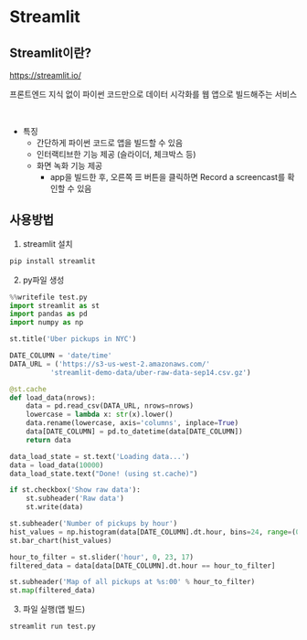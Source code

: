 # Streamlit

## Streamlit이란?

https://streamlit.io/

프론트엔드 지식 없이 파이썬 코드만으로 데이터 시각화를 웹 앱으로 빌드해주는 서비스

<br>

- 특징
  - 간단하게 파이썬 코드로 앱을 빌드할 수 있음
  - 인터랙티브한 기능 제공 (슬라이더, 체크박스 등)
  - 화면 녹화 기능 제공
    - app을 빌드한 후, 오른쪽 ☰ 버튼을 클릭하면 Record a screencast를 확인할 수 있음



## 사용방법

1. streamlit 설치

```python
pip install streamlit	
```

2. py파일 생성

```python
%%writefile test.py
import streamlit as st
import pandas as pd
import numpy as np

st.title('Uber pickups in NYC')

DATE_COLUMN = 'date/time'
DATA_URL = ('https://s3-us-west-2.amazonaws.com/'
          'streamlit-demo-data/uber-raw-data-sep14.csv.gz')

@st.cache
def load_data(nrows):
    data = pd.read_csv(DATA_URL, nrows=nrows)
    lowercase = lambda x: str(x).lower()
    data.rename(lowercase, axis='columns', inplace=True)
    data[DATE_COLUMN] = pd.to_datetime(data[DATE_COLUMN])
    return data

data_load_state = st.text('Loading data...')
data = load_data(10000)
data_load_state.text("Done! (using st.cache)")

if st.checkbox('Show raw data'):
    st.subheader('Raw data')
    st.write(data)

st.subheader('Number of pickups by hour')
hist_values = np.histogram(data[DATE_COLUMN].dt.hour, bins=24, range=(0,24))[0]
st.bar_chart(hist_values)

hour_to_filter = st.slider('hour', 0, 23, 17)
filtered_data = data[data[DATE_COLUMN].dt.hour == hour_to_filter]

st.subheader('Map of all pickups at %s:00' % hour_to_filter)
st.map(filtered_data)
```



3. 파일 실행(앱 빌드)

```python
streamlit run test.py
```



